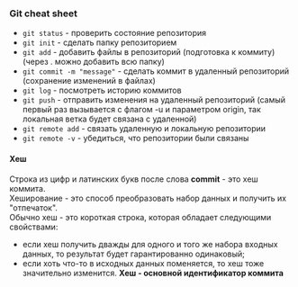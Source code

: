 ### Git cheat sheet

+ `git status` - проверить состояние репозитория
+ `git init` - сделать папку репозиторием
+ `git add` - добавить файлы в репозиторий (подготовка к коммиту) (через . можно добавить всю папку)
+ `git commit -m "message"` - сделать коммит в удаленный репозиторий (сохранение изменений в файлах)
+ `git log` - посмотреть историю коммитов
+ `git push` - отправить изменения на удаленный репозиторий (самый первый раз вызывается с флагом -u и параметром origin, так локальная ветка будет связана с удаленной)
+ `git remote add` - связать удаленную и локальную репозитории
+ `git remote -v` - убедиться, что репозитории были связаны

#### Хеш
Строка из цифр и латинских букв после слова **commit** - это хеш коммита. <br>
Хеширование - это способ преобразовать набор данных и получить их "отпечаток". <br>
Обычно хеш - это короткая строка, которая обладает следующими свойствами:
+ если хеш получить дважды для одного и того же набора входных данных, то результат будет гарантированно одинаковый;
+ если хоть что-то в исходных данных поменяется, то хеш тоже значительно изменится.
**Хеш - основной идентификатор коммита**